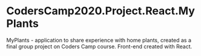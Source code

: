 # CodersCamp2020.Project.React.MyPlants
MyPlants - application to share experience with home plants, created as a final group project on Coders Camp course. Front-end created with React.
